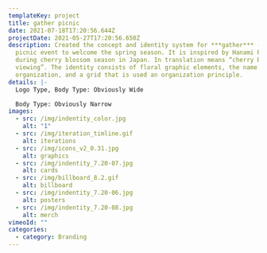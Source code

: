 ```yaml
---
templateKey: project
title: gather picnic
date: 2021-07-18T17:20:56.644Z
projectDate: 2021-05-27T17:20:56.650Z
description: Created the concept and identity system for ***gather*** - a giant
  picnic event to welcome the spring season. It is inspired by Hanami Picnic
  during cherry blossom season in Japan. In translation means “cherry blossom
  viewing”. The identity consists of floral graphic elements, the name of the
  organization, and a grid that is used an organization principle.
details: |-
  Logo Type, Body Type: Obviously Wide

  Body Type: Obviously Narrow
images:
  - src: /img/indentity_color.jpg
    alt: "1"
  - src: /img/iteration_timline.gif
    alt: iterations
  - src: /img/icons_v2_0.31.jpg
    alt: graphics
  - src: /img/indentity_7.20-07.jpg
    alt: cards
  - src: /img/billboard_8.2.gif
    alt: billboard
  - src: /img/indentity_7.20-06.jpg
    alt: posters
  - src: /img/indentity_7.20-08.jpg
    alt: merch
vimeoId: ""
categories:
  - category: Branding
---
```

